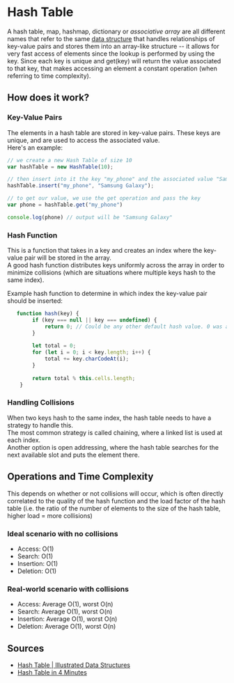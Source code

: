 # Hash Table

A hash table, map, hashmap, dictionary or *associative array* are all different names that refer to the same [data structure](Computer%20Science/Data%20Structures/data%20structure.md) that handles relationships of key-value pairs and stores them into an array-like structure -- it allows for very fast access of elements since the lookup is performed by using the key. Since each key is unique and get(key) will return the value associated to that key, that makes accessing an element a constant operation (when referring to time complexity).

## How does it work?

### Key-Value Pairs

The elements in a hash table are stored in key-value pairs. These keys are unique, and are used to access the associated value.  
Here's an example:

```js
// we create a new Hash Table of size 10
var hashTable = new HashTable(10);

// then insert into it the key "my_phone" and the associated value "Samsung Galaxy"
hashTable.insert("my_phone", "Samsung Galaxy");

// to get our value, we use the get operation and pass the key
var phone = hashTable.get("my_phone")

console.log(phone) // output will be "Samsung Galaxy"
```

### Hash Function

This is a function that takes in a key and creates an index where the key-value pair will be stored in the array.  
A good hash function distributes keys uniformly across the array in order to minimize collisions (which are situations where multiple keys hash to the same index).

Example hash function to determine in which index the key-value pair should be inserted:

```js
   function hash(key) {
        if (key === null || key === undefined) {
            return 0; // Could be any other default hash value. 0 was a personal pick
        }
    
        let total = 0;
        for (let i = 0; i < key.length; i++) {
            total += key.charCodeAt(i);
        }
    
        return total % this.cells.length;
    } 
```

### Handling Collisions

When two keys hash to the same index, the hash table needs to have a strategy to handle this.  
The most common strategy is called chaining, where a linked list is used at each index.  
Another option is open addressing, where the hash table searches for the next available slot and puts the element there.

## Operations and Time Complexity

This depends on whether or not collisions will occur, which is often directly correlated to the quality of the hash function and the load factor of the hash table (i.e. the ratio of the number of elements to the size of the hash table, higher load = more collisions)

### Ideal scenario with no collisions

- Access: O(1)
- Search: O(1)
- Insertion: O(1)
- Deletion: O(1)

### Real-world scenario with collisions

- Access: Average O(1), worst O(n)
- Search: Average O(1), worst O(n)
- Insertion: Average O(1), worst O(n)
- Deletion: Average O(1), worst O(n)

## Sources

- [Hash Table | Illustrated Data Structures](https://www.youtube.com/watch?v=jalSiaIi8j4)
- [Hash Table in 4 Minutes](https://youtu.be/knV86FlSXJ8)
